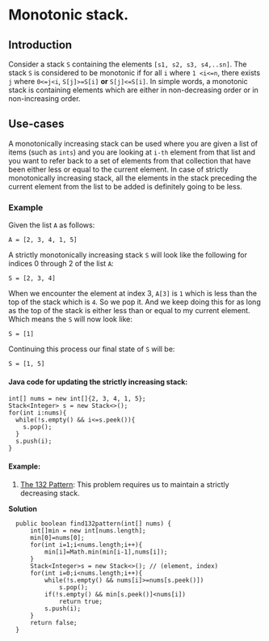 # Monotonic stack.

## Introduction

Consider a stack `S` containing the elements `[s1, s2, s3, s4,..sn]`. The stack `S` is considered to be monotonic if for all `i` where `1 <i<=n`, there exists `j` where `0<=j<i`, `S[j]>=S[i]` **or** `S[j]<=S[i]`. In simple words, a monotonic stack is containing elements which are either in non-decreasing order or in non-increasing order.

## Use-cases

A monotonically increasing stack can be used where you are given a list of items (such as `ints`) and you are looking at `i-th` element from that list and you want to refer back to a set of elements from that collection that have been either less or equal to the current element. In case of strictly monotonically increasing stack, all the elements in the stack preceding the current element from the list to be added is definitely going to be less.

### Example

Given the list `A` as follows:

```
A = [2, 3, 4, 1, 5]
```
A strictly monotonically increasing stack `S` will look like the following for indices 0 through 2 of the list `A`:

```
S = [2, 3, 4]
```

When we encounter the element at index 3, `A[3]` is `1` which is less than the top of the stack which is `4`. So we pop it. And we keep doing this for as long as the top of the stack is either less than or equal to my current element. Which means the `S` will now look like:

```
S = [1]
```

Continuing this process our final state of `S` will be:

```
S = [1, 5]
```

#### Java code for updating the strictly increasing stack:

```
int[] nums = new int[]{2, 3, 4, 1, 5};
Stack<Integer> s = new Stack<>();
for(int i:nums){
  while(!s.empty() && i<=s.peek()){
    s.pop();
  }
  s.push(i);
}
```

#### Example:
1. [The 132 Pattern](https://leetcode.com/problems/132-pattern):
  This problem requires us to maintain a strictly decreasing stack.
  
  **Solution**
  ```
    public boolean find132pattern(int[] nums) {
        int[]min = new int[nums.length];
        min[0]=nums[0];
        for(int i=1;i<nums.length;i++){
            min[i]=Math.min(min[i-1],nums[i]);
        }
        Stack<Integer>s = new Stack<>(); // (element, index)
        for(int i=0;i<nums.length;i++){
            while(!s.empty() && nums[i]>=nums[s.peek()])
                s.pop();
            if(!s.empty() && min[s.peek()]<nums[i])
                return true;
            s.push(i);
        }
        return false;
    }
  ```
